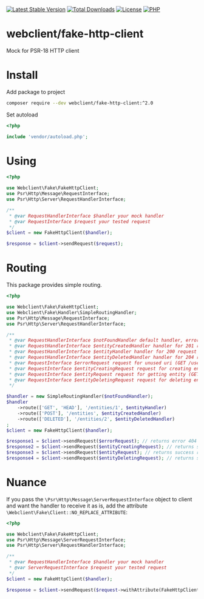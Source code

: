 [![Latest Stable Version](https://img.shields.io/packagist/v/webclient/fake-http-client.svg?style=flat-square)](https://packagist.org/packages/webclient/fake-http-client)
[![Total Downloads](https://img.shields.io/packagist/dt/webclient/fake-http-client.svg?style=flat-square)](https://packagist.org/packages/webclient/fake-http-client/stats)
[![License](https://img.shields.io/packagist/l/webclient/fake-http-client.svg?style=flat-square)](https://github.com/phpwebclient/fake-http-client/blob/master/LICENSE)
[![PHP](https://img.shields.io/packagist/php-v/webclient/fake-http-client/v1.0.0.svg?style=flat-square)](https://php.net)

# webclient/fake-http-client

Mock for PSR-18 HTTP client

# Install

Add package to project

```bash
composer require --dev webclient/fake-http-client:^2.0
```

Set autoload

```php
<?php

include 'vendor/autoload.php';
```

# Using

```php
<?php

use Webclient\Fake\FakeHttpClient;
use Psr\Http\Message\RequestInterface;
use Psr\Http\Server\RequestHandlerInterface;

/** 
 * @var RequestHandlerInterface $handler your mock handler 
 * @var RequestInterface $request your tested request
 */
$client = new FakeHttpClient($handler);

$response = $client->sendRequest($request);
```

# Routing

This package provides simple routing.

```php
<?php

use Webclient\Fake\FakeHttpClient;
use Webclient\Fake\Handler\SimpleRoutingHandler;
use Psr\Http\Message\RequestInterface;
use Psr\Http\Server\RequestHandlerInterface;

/** 
 * @var RequestHandlerInterface $notFoundHandler default handler, error 404
 * @var RequestHandlerInterface $entityCreatedHandler handler for 201 request (POST /entities) 
 * @var RequestHandlerInterface $entityHandler handler for 200 request (GET /entities/1)
 * @var RequestHandlerInterface $entityDeletedHandler handler for 204 request (DELETE /entities/2)
 * @var RequestInterface $errorRequest request for unused uri (GET /users)
 * @var RequestInterface $entityCreatingRequest request for creating entity (POST /entities)
 * @var RequestInterface $entityRequest request for getting entity (GET /entities/1)
 * @var RequestInterface $entityDeletingRequest request for deleting entity (DELETE /entities/2)
 */

$handler = new SimpleRoutingHandler($notFoundHandler);
$handler
    ->route(['GET', 'HEAD'], '/entities/1', $entityHandler)
    ->route(['POST'], '/entities', $entityCreatedHandler)
    ->route(['DELETED'], '/entities/2', $entityDeletedHandler)
;
$client = new FakeHttpClient($handler);

$response1 = $client->sendRequest($errorRequest); // returns error 404
$response2 = $client->sendRequest($entityCreatingRequest); // returns success response 201
$response3 = $client->sendRequest($entityRequest); // returns success response 200
$response4 = $client->sendRequest($entityDeletingRequest); // returns success response 204
```

# Nuance

If you pass the `\Psr\Http\Message\ServerRequestInterface` object to client and want the handler to receive it as is,
 add the attribute `\Webclient\Fake\Client::NO_REPLACE_ATTRIBUTE`:

```php
<?php

use Webclient\Fake\FakeHttpClient;
use Psr\Http\Message\ServerRequestInterface;
use Psr\Http\Server\RequestHandlerInterface;

/** 
 * @var RequestHandlerInterface $handler your mock handler 
 * @var ServerRequestInterface $request your tested request
 */
$client = new FakeHttpClient($handler);

$response = $client->sendRequest($request->withAttribute(FakeHttpClient::NO_REPLACE_ATTRIBUTE, true));
```

